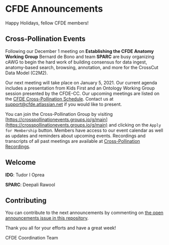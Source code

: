 # CFDE Announcements

Happy Holidays, fellow CFDE members!

## Cross-Pollination Events

Following our December 1 meeting on **Establishing the CFDE Anatomy Working Group**  Bernard de Bono and team **SPARC** are busy organizing cAWG to begin the hard work of building consensus for data ingest, anatomy-based search, browsing, annotation, and more for the CrossCut Data Model (C2M2).   

Our next meeting will take place on January 5, 2021. Our current agenda includes a presentation from Kids First and an Ontology Working Group session presented by the CFDE-CC. Our upcoming meetings are listed on the [CFDE Cross-Pollination Schedule](https://docs.google.com/spreadsheets/d/1hQAeOLkivUZZnwZ_KxfGw3neezMaWbrPk9nnFiKfQGA/edit?usp=sharing). Contact us at support@cfde.atlassian.net if you would like to present.

You can join the Cross-Pollination Group by visiting [https://crosspollinationevents.groups.io/g/main](https://crosspollinationevents.groups.io/g/main) and clicking on the `Apply for Membership` button. Members have access to our event calendar as well as updates and reminders about upcoming events. Recordings and transcripts of all past meetings are available at [Cross-Pollination Recordings](https://drive.google.com/drive/folders/1_gGAUBzA5uigfwnK2S3plC309Ddt9HYT?usp=sharing).

## Welcome

**IDG**: Tudor I Oprea

**SPARC**: Deepali Rawool

## Contributing

You can contribute to the next announcements by commenting on [the open announcements issue in this repository](https://github.com/nih-cfde/announcements/issues?utf8=%E2%9C%93&q=is%3Aissue+is%3Aopen+Announcements).

Thank you all for your efforts and have a great week!

CFDE Coordination Team
